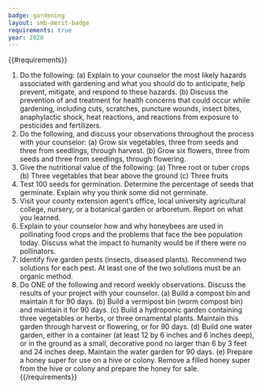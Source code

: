 ```yaml
---
badge: gardening
layout: smb-merit-badge
requirements: true
year: 2020
---
```


{{#requirements}}
1. Do the following:
    (a) Explain to your counselor the most likely hazards associated with gardening and what you should do to anticipate, help prevent, mitigate, and respond to these hazards.
    (b) Discuss the prevention of and treatment for health concerns that could occur while gardening, including cuts, scratches, puncture wounds, insect bites, anaphylactic shock, heat reactions, and reactions from exposure to pesticides and fertilizers.
2. Do the following, and discuss your observations throughout the process with your counselor:
    (a) Grow six vegetables, three from seeds and three from seedlings, through harvest.
    (b) Grow six flowers, three from seeds and three from seedlings, through flowering.
3. Give the nutritional value of the following:
    (a) Three root or tuber crops
    (b) Three vegetables that bear above the ground
    (c) Three fruits
4. Test 100 seeds for germination. Determine the percentage of seeds that germinate. Explain why you think some did not germinate.
5. Visit your county extension agent’s office, local university agricultural college, nursery, or a botanical garden or arboretum. Report on what you learned.
6. Explain to your counselor how and why honeybees are used in pollinating food crops and the problems that face the bee population today. Discuss what the impact to humanity would be if there were no pollinators.
7. Identify five garden pests (insects, diseased plants). Recommend two solutions for each pest. At least one of the two solutions must be an organic method.
8. Do ONE of the following and record weekly observations. Discuss the results of your project with your counselor.
    (a) Build a compost bin and maintain it for 90 days.
    (b) Build a vermipost bin (worm compost bin) and maintain it for 90 days.
    (c) Build a hydroponic garden containing three vegetables or herbs, or three ornamental plants. Maintain this garden through harvest or flowering, or for 90 days.
    (d) Build one water garden, either in a container (at least 12 by 6 inches and 6 inches deep), or in the ground as a small, decorative pond no larger than 6 by 3 feet and 24 inches deep. Maintain the water garden for 90 days.
    (e) Prepare a honey super for use on a hive or colony. Remove a filled honey super from the hive or colony and prepare the honey for sale.
{{/requirements}}
